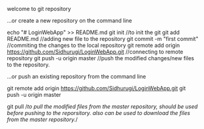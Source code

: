 welcome to git repository


…or create a new repository on the command line

echo "# LoginWebApp" >> README.md
git init       //to init the git
git add README.md    //adding new file to the repository
git commit -m "first commit"    //commiting the changes to the local repository
git remote add origin https://github.com/Sidhurugi/LoginWebApp.git      //connecting to remote repository
git push -u origin master     //push the modified changes/new files to the repository.

…or push an existing repository from the command line

git remote add origin https://github.com/Sidhurugi/LoginWebApp.git
git push -u origin master

git pull /*to pull the modified files from the master repository, should be used before pushing to the reporsitory.
           also can be used to download the files from the master repository.*/
